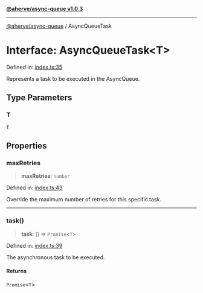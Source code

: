 [**@aherve/async-queue v1.0.3**](../README.md)

***

[@aherve/async-queue](../globals.md) / AsyncQueueTask

# Interface: AsyncQueueTask\<T\>

Defined in: [index.ts:35](https://github.com/aherve/async-queue/blob/2d5e3b9f4c27a2cba0c71081f97fb70131fb30fa/src/index.ts#L35)

Represents a task to be executed in the AsyncQueue.

## Type Parameters

### T

`T`

## Properties

### maxRetries

> **maxRetries**: `number`

Defined in: [index.ts:43](https://github.com/aherve/async-queue/blob/2d5e3b9f4c27a2cba0c71081f97fb70131fb30fa/src/index.ts#L43)

Override the maximum number of retries for this specific task.

***

### task()

> **task**: () => `Promise`\<`T`\>

Defined in: [index.ts:39](https://github.com/aherve/async-queue/blob/2d5e3b9f4c27a2cba0c71081f97fb70131fb30fa/src/index.ts#L39)

The asynchronous task to be executed.

#### Returns

`Promise`\<`T`\>
